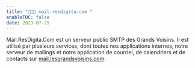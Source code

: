 ```yaml
---
title: "📮🏤🏣 mail.resdigita.com "
enableTOC: false
date: 2023-07-29
---
```


Mail.ResDigita.Com est un serveur public SMTP des Grands Voisins. Il est utilisé par plusieurs services, dont toutes nos applications internes, notre serveur de mailings et notre application de courriel, de calendriers et de contacts sur [mail.lesgrandsvoisins.com](https://mail.resdigita.com).


